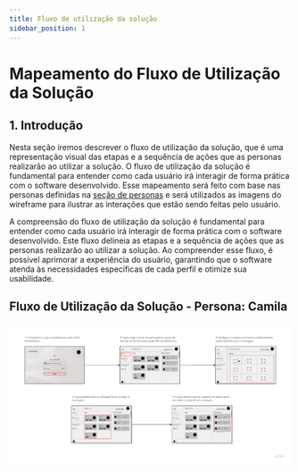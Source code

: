 ```yaml
---
title: Fluxo de utilização da solução
sidebar_position: 1
---
```


# Mapeamento do Fluxo de Utilização da Solução

## 1. Introdução

Nesta seção iremos descrever o fluxo de utilização da solução, que é uma representação visual das etapas e a sequência de ações que as personas realizarão ao utilizar a solução. O fluxo de utilização da solução é fundamental para entender como cada usuário irá interagir de forma prática com o software desenvolvido. Esse mapeamento será feito com base nas personas definidas na [seção de personas](../../Sprint%201/user_expirience/personas.md) e será utilizados as imagens do wireframe para ilustrar as interações que estão sendo feitas pelo usuário.

A compreensão do fluxo de utilização da solução é fundamental para entender como cada usuário irá interagir de forma prática com o software desenvolvido. Este fluxo delineia as etapas e a sequência de ações que as personas realizarão ao utilizar a solução. Ao compreender esse fluxo, é possível aprimorar a experiência do usuário, garantindo que o software atenda às necessidades específicas de cada perfil e otimize sua usabilidade.

## Fluxo de Utilização da Solução - Persona: Camila

![Fluxo de Utilização da Solução - Camila](../../../static/img/mapaFluxoUsuario-Camila.png)

